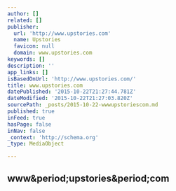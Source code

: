 ```yaml
---
author: []
related: []
publisher:
  url: 'http://www.upstories.com'
  name: Upstories
  favicon: null
  domain: www.upstories.com
keywords: []
description: ''
app_links: []
isBasedOnUrl: 'http://www.upstories.com/'
title: www.upstories.com
datePublished: '2015-10-22T21:27:44.781Z'
dateModified: '2015-10-22T21:27:03.820Z'
sourcePath: _posts/2015-10-22-wwwupstoriescom.md
published: true
inFeed: true
hasPage: false
inNav: false
_context: 'http://schema.org'
_type: MediaObject

---
```

<article style=""><h1>www&amp;period;upstories&amp;period;com</h1><p></p></article>